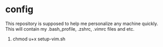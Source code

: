 # config
This repository is supposed to help me personalize any machine quickly. 
This will contain my .bash_profile, .zshrc, .vimrc files and etc.

1. chmod u+x setup-vim.sh
